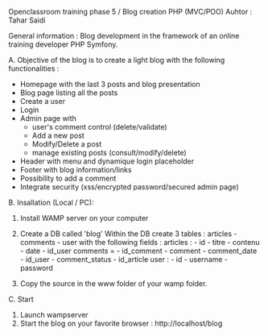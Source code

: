 Openclassroom training phase 5 / Blog creation PHP (MVC/POO)
Auhtor : Tahar Saidi

General information : 
Blog development in the framework of an online training developer PHP Symfony.

A. Objective of the blog is to create a light blog with the following functionalities : 
- Homepage with the last 3 posts and blog presentation
- Blog page listing all the posts
- Create a user
- Login
- Admin page with  
  - user's comment control (delete/validate)
  - Add a new post
  - Modify/Delete a post
  - manage existing posts (consult/modify/delete)
- Header with menu and dynamique login placeholder
- Footer with blog information/links
- Possibility to add a comment
- Integrate security (xss/encrypted password/secured admin page)

B. Insallation (Local / PC): 

1. Install WAMP server on your computer
2. Create a DB called 'blog'
Within the DB create 3 tables : articles - comments - user with the following fields : 
articles :  - id
            - titre
            - contenu
            - date
            - id_user
comments =  - id_comment
            - comment
            - comment_date
            - id_user
            - comment_status 
            - id_article
user :  - id
        - username
        - password

3. Copy the source in the www folder of your wamp folder.

C. Start

1. Launch wampserver
2. Start the blog on your favorite browser : http://localhost/blog
